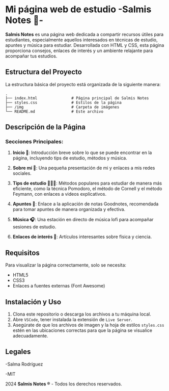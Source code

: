 # Mi página web de estudio -Salmis Notes 🌸-

**Salmis Notes** es una página web dedicada a compartir recursos útiles para estudiantes, especialmente aquellos interesados en técnicas de estudio, apuntes y música para estudiar. Desarrollada con HTML y CSS, esta página proporciona consejos, enlaces de interés y un ambiente relajante para acompañar tus estudios.

## Estructura del Proyecto

La estructura básica del proyecto está organizada de la siguiente manera:

```plaintext
.
├── index.html               # Página principal de Salmis Notes
├── styles.css               # Estilos de la página
├── /img                     # Carpeta de imágenes
└── README.md                # Este archivo
```

## Descripción de la Página

### Secciones Principales:

1. **Inicio 🪷**: Introducción breve sobre lo que se puede encontrar en la página, incluyendo tips de estudio, métodos y música.

2. **Sobre mí 🎀**: Una pequeña presentación de mi y enlaces a mis redes sociales.

3. **Tips de estudio 👩🏻‍💻**: Métodos populares para estudiar de manera más eficiente, como la técnica Pomodoro, el método de Cornell y el método Feymann, con enlaces a videos explicativos.

4. **Apuntes 🌸**: Enlace a la aplicación de notas Goodnotes, recomendada para tomar apuntes de manera organizada y efectiva.

5. **Música 🎧**: Una estación en directo de música lofi para acompañar sesiones de estudio.

6. **Enlaces de interés 📝**: Artículos interesantes sobre física y ciencia.

## Requisitos

Para visualizar la página correctamente, solo se necesita:

- HTML5
- CSS3
- Enlaces a fuentes externas (Font Awesome)

## Instalación y Uso

1. Clona este repositorio o descarga los archivos a tu máquina local.
2. Abre `VSCode`, tener instalada la extensión de ``Live Server``.
3. Asegúrate de que los archivos de imagen y la hoja de estilos `styles.css` estén en las ubicaciones correctas para que la página se visualice adecuadamente.



## Legales 

-Salma Rodríguez

-MIT

2024 **Salmis Notes ®** - Todos los derechos reservados.